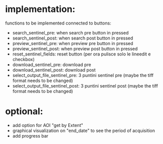 # implementation: 
functions to be implemented connected to buttons:

- search_sentinel_pre: when search pre button in pressed
- search_sentinel_post: when search post button in pressed
- preview_sentinel_pre: when preview pre button in pressed
- preview_sentinel_post: when preview post button in pressed
- reset_sentinel_fields: reset button (per ora pulisce solo le lineedit e checkbox)
- download_sentinel_pre: download pre
- download_sentinel_post: download post
- select_output_file_sentinel_pre: 3 puntini sentinel pre (maybe the tiff format needs to be changed)
- select_output_file_sentinel_post: 3 puntini sentinel post (maybe the tiff format needs to be changed)

# optional:
- add option for AOI "get by Extent"
- graphical visualization on "end_date" to see the period of acquisition
- add progress bar